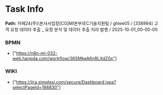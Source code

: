 # Task Info

**Path:** 카페24(주)\본사사업장\[CG]MI본부\EC기술지원팀 / ghlee05 / [338994] 고객 요청 데이터 추출 _ 요청 분석 및 데이터 추출 지라 발행 / 2025-10-01_00-00-00

### BPMN
- ["https://n8n-mi-032-web.hanpda.com/workflow/36SMkeA6nRLXdZ0x"]

### WIKI
- ["https://jira.simplexi.com/secure/Dashboard.jspa?selectPageId=188830"]

